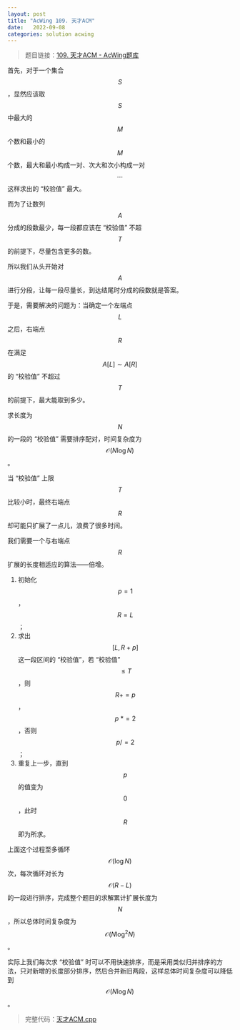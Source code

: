 ```yaml
---
layout: post
title: "AcWing 109. 天才ACM"
date:   2022-09-08
categories: solution acwing
---
```


> 题目链接：<a href="https://www.acwing.com/problem/content/111/" target="_blnak">109. 天才ACM - AcWing题库</a>

首先，对于一个集合 $$S$$，显然应该取 $$S$$ 中最大的 $$M$$ 个数和最小的 $$M$$ 个数，最大和最小构成一对、次大和次小构成一对 $$\cdots$$ 这样求出的 “校验值” 最大。

而为了让数列 $$A$$ 分成的段数最少，每一段都应该在 “校验值” 不超 $$T$$ 的前提下，尽量包含更多的数。

所以我们从头开始对 $$A$$ 进行分段，让每一段尽量长，到达结尾时分成的段数就是答案。

于是，需要解决的问题为：当确定一个左端点 $$L$$ 之后，右端点 $$R$$ 在满足 $$A[L] \sim A[R]$$ 的 “校验值” 不超过 $$T$$ 的前提下，最大能取到多少。

求长度为 $$N$$ 的一段的 “校验值” 需要排序配对，时间复杂度为 $$\mathcal{O}(N \log{N})$$。

当 “校验值” 上限 $$T$$ 比较小时，最终右端点 $$R$$ 却可能只扩展了一点儿，浪费了很多时间。

我们需要一个与右端点 $$R$$ 扩展的长度相适应的算法——倍增。

1. 初始化 $$p = 1$$，$$R = L$$；
2. 求出 $$[L, R + p]$$ 这一段区间的 “校验值”，若 “校验值” $$\leq T$$，则 $$R += p$$，$$p\ *= 2$$，否则 $$p /= 2$$；
3. 重复上一步，直到 $$p$$ 的值变为 $$0$$，此时 $$R$$ 即为所求。

上面这个过程至多循环 $$\mathcal{O}(\log{N})$$ 次，每次循环对长为 $$\mathcal{O}(R - L)$$ 的一段进行排序，完成整个题目的求解累计扩展长度为 $$N$$，所以总体时间复杂度为 $$\mathcal{O}(N \log^2{N})$$。

实际上我们每次求 “校验值” 时可以不用快速排序，而是采用类似归并排序的方法，只对新增的长度部分排序，然后合并新旧两段，这样总体时间复杂度可以降低到 $$\mathcal{O}(N \log{N})$$。

> 完整代码：<a href="https://gitee.com/lyccrius/oi/blob/master/AcWing/109/天才ACM.cpp" target="_blank">天才ACM.cpp</a>